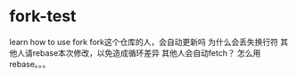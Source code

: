 # fork-test
learn how to use fork
fork这个仓库的人，会自动更新吗
为什么会丢失换行符
其他人请rebase本次修改，以免造成循环差异
其他人会自动fetch？
怎么用rebase。。。
